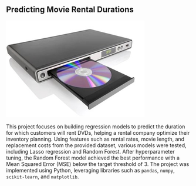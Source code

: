 ## Predicting Movie Rental Durations
![DVD Image](dvd_image.jpg)

This project focuses on building regression models to predict the duration for which customers will rent DVDs, helping a rental company optimize their inventory planning. Using features such as rental rates, movie length, and replacement costs from the provided dataset, various models were tested, including Lasso regression and Random Forest. After hyperparameter tuning, the Random Forest model achieved the best performance with a Mean Squared Error (MSE) below the target threshold of 3. The project was implemented using Python, leveraging libraries such as `pandas`, `numpy`, `scikit-learn`, and `matplotlib`.
